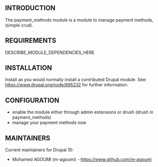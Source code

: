 ## INTRODUCTION

The payment_methods module is a module to manage payment methods, (simple crud).


## REQUIREMENTS

DESCRIBE_MODULE_DEPENDENCIES_HERE

## INSTALLATION

Install as you would normally install a contributed Drupal module.
See: https://www.drupal.org/node/895232 for further information.

## CONFIGURATION
- enable the module either through admin extensions or drush (drush in payment_methods)
- manage your payment methods now

## MAINTAINERS

Current maintainers for Drupal 10:

- Mohamed AGOUMI (m-agoumi) - https://www.github.com/m-agoumi

